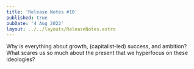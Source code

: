 ```yaml
---
title: 'Release Notes #10'
published: true
pubDate: '4 Aug 2022'
layout: ../../layouts/ReleaseNotes.astro
---
```


Why is everything about growth, (capitalist-led) success, and ambition? What scares us so much about the present that we hyperfocus on these ideologies?